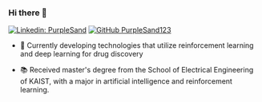 ### Hi there 👋

[![Linkedin: PurpleSand](https://img.shields.io/badge/-Yongjun%20Cho-blueviolet?style=flat-square&logo=Linkedin&logoColor=white&link=https://www.linkedin.com/in/purplesand/)](https://www.linkedin.com/in/purplesand/)
[![GitHub PurpleSand123](https://img.shields.io/github/followers/PurpleSand123?label=follow&style=social)](https://github.com/PurpleSand123)

- 🔭 Currently developing technologies that utilize reinforcement learning and deep learning for drug discovery
  
- 📚 Received master's degree from the School of Electrical Engineering of KAIST, with a major in artificial intelligence and reinforcement learning.

<!--
<div align="center">
  
[![Anurag's GitHub stats](https://github-readme-stats.vercel.app/api?username=PurpleSand123)](https://github.com/anuraghazra/github-readme-stats)
  
![Top Langs](https://github-readme-stats.vercel.app/api/top-langs/?username=PurpleSand123)

</div>
-->
